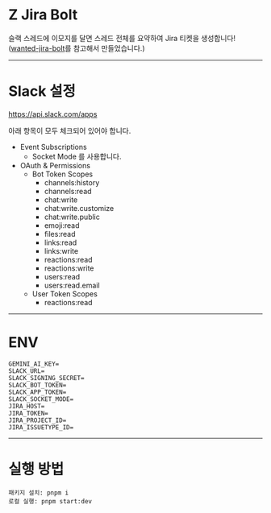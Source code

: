 # Z Jira Bolt
슬랙 스레드에 이모지를 달면 스레드 전체를 요약하여 Jira 티켓을 생성합니다! ([wanted-jira-bolt](https://github.com/wanteddev/wanted_jira_bolt)를 참고해서 만들었습니다.)

---

# Slack 설정
https://api.slack.com/apps

아래 항목이 모두 체크되어 있어야 합니다.

- Event Subscriptions
  - Socket Mode 를 사용합니다.
- OAuth & Permissions
  - Bot Token Scopes
    - channels:history
    - channels:read
    - chat:write
    - chat:write.customize
    - chat:write.public
    - emoji:read
    - files:read
    - links:read
    - links:write
    - reactions:read
    - reactions:write
    - users:read
    - users:read.email
  - User Token Scopes
    - reactions:read

---

# ENV
```
GEMINI_AI_KEY=
SLACK_URL=
SLACK_SIGNING_SECRET=
SLACK_BOT_TOKEN=
SLACK_APP_TOKEN=
SLACK_SOCKET_MODE=
JIRA_HOST=
JIRA_TOKEN=
JIRA_PROJECT_ID=
JIRA_ISSUETYPE_ID=
```

---

# 실행 방법

```
패키지 설치: pnpm i
로컬 실행: pnpm start:dev
```